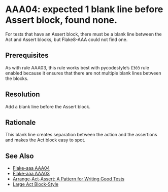 # AAA04: expected 1 blank line before Assert block, found none.

For tests that have an Assert block, there must be a blank line between the Act and Assert blocks,
but Flake8-AAA could not find one.

## Prerequisites

As with rule AAA03, this rule works best with pycodestyle’s `E303` rule enabled because it
ensures that there are not multiple blank lines between the blocks.

## Resolution

Add a blank line before the Assert block.

## Rationale

This blank line creates separation between the action and the assertions and makes the Act block
easy to spot.

## See Also

* [Flake-aaa AAA04](https://flake8-aaa.readthedocs.io/en/stable/error_codes/AAA04-expected-1-blank-line-before-assert-block.html)
* [Flake-aaa AAA03](https://flake8-aaa.readthedocs.io/en/stable/error_codes/AAA03-expected-1-blank-line-before-act-block.html)
* [Arrange-Act-Assert: A Pattern for Writing Good Tests](https://automationpanda.com/2020/07/07/arrange-act-assert-a-pattern-for-writing-good-tests/)
* [Large Act Block-Style](https://flake8-aaa.readthedocs.io/en/stable/options.html#large-act-block-style)
